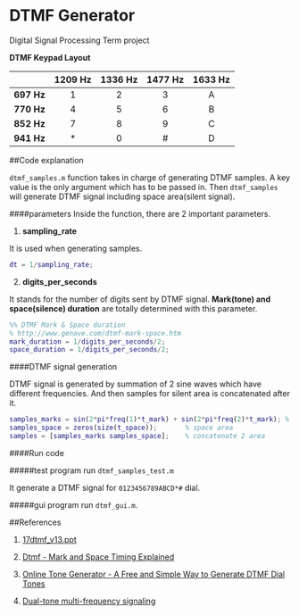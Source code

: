 # DTMF Generator
Digital Signal Processing Term project



**DTMF Keypad Layout**

|      |1209 Hz | 1336 Hz| 1477 Hz| 1633 Hz|
|----------|:------:|:------:|:------:|:------:|
|**697 Hz**|    1   |   2    |   3    |   A    |
|**770 Hz**|    4   |   5    |   6    |   B    |
|**852 Hz**|    7   |   8    |   9    |   C    |
|**941 Hz**|    *   |   0    |   #    |   D    |

##Code explanation

`dtmf_samples.m` function takes in charge of generating DTMF samples.
A key value is the only argument which has to be passed in.
Then `dtmf_samples` will generate DTMF signal including space area(silent signal).

####parameters
Inside the function, there are 2 important parameters.

1. **sampling_rate**

  It is used when generating samples.

  ``` matlab
  dt = 1/sampling_rate;
  ```

2. **digits_per_seconds**

  It stands for the number of digits sent by DTMF signal. **Mark(tone) and space(silence) duration** are totally determined with this parameter.

  ``` matlab
  %% DTMF Mark & Space duration
  % http://www.genave.com/dtmf-mark-space.htm
  mark_duration = 1/digits_per_seconds/2;
  space_duration = 1/digits_per_seconds/2;
  ```

####DTMF signal generation

DTMF signal is generated by summation of 2 sine waves which have different frequencies.
And then samples for silent area is concatenated after it.

``` matlab
samples_marks = sin(2*pi*freq(1)*t_mark) + sin(2*pi*freq(2)*t_mark); % mark area
samples_space = zeros(size(t_space));       % space area
samples = [samples_marks samples_space];    % concatenate 2 area
```

####Run code

#####test program
run `dtmf_samples_test.m`

It generate a DTMF signal for `0123456789ABCD*#` dial.


#####gui program
run `dtmf_gui.m`.


##References

1. [17dtmf_v13.ppt](http://www.ti.com/ww/cn/uprogram/share/ppt/c5000/17dtmf_v13.ppt)

2. [Dtmf - Mark and Space Timing Explained](http://www.genave.com/dtmf-mark-space.htm)

3. [Online Tone Generator - A Free and Simple Way to Generate DTMF Dial Tones](http://onlinetonegenerator.com/dtmf.html)

4. [Dual-tone multi-frequency signaling](http://en.wikipedia.org/wiki/Dual-tone_multi-frequency_signaling)
